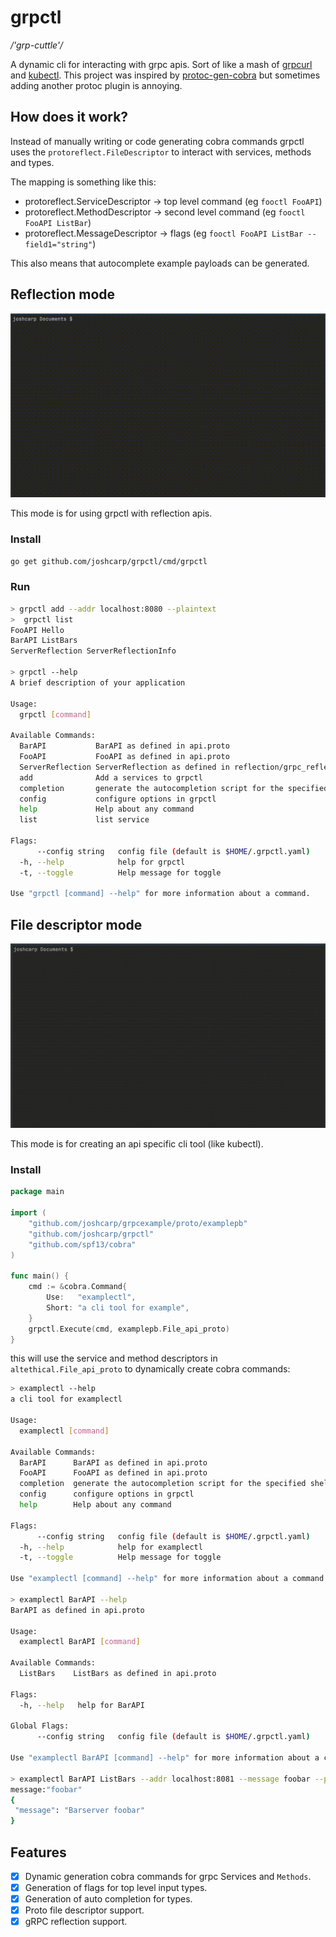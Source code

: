 # grpctl

_/'grp-cuttle'/_

A dynamic cli for interacting with grpc apis. Sort of like a mash of [grpcurl](https://github.com/fullstorydev/grpcurl) and [kubectl](https://github.com/kubernetes/kubectl).
This project was inspired by [protoc-gen-cobra](https://github.com/fiorix/protoc-gen-cobra) but sometimes adding another protoc plugin is annoying.

## How does it work?
Instead of manually writing or code generating cobra commands grpctl uses the `protoreflect.FileDescriptor` to interact with services, methods and types. 

The mapping is something like this:
- protoreflect.ServiceDescriptor -> top level command (eg `fooctl FooAPI`)
- protoreflect.MethodDescriptor -> second level command (eg `fooctl FooAPI ListBar`)
- protoreflect.MessageDescriptor -> flags (eg `fooctl FooAPI ListBar --field1="string"`)

This also means that autocomplete example payloads can be generated.

## Reflection mode

![grpctl](./grpctl.gif)

This mode is for using grpctl with reflection apis.

### Install
```bash
go get github.com/joshcarp/grpctl/cmd/grpctl
```

### Run
```bash
> grpctl add --addr localhost:8080 --plaintext
>  grpctl list 
FooAPI Hello
BarAPI ListBars
ServerReflection ServerReflectionInfo

> grpctl --help
A brief description of your application

Usage:
  grpctl [command]

Available Commands:
  BarAPI           BarAPI as defined in api.proto
  FooAPI           FooAPI as defined in api.proto
  ServerReflection ServerReflection as defined in reflection/grpc_reflection_v1alpha/reflection.proto
  add              Add a services to grpctl
  completion       generate the autocompletion script for the specified shell
  config           configure options in grpctl
  help             Help about any command
  list             list service

Flags:
      --config string   config file (default is $HOME/.grpctl.yaml)
  -h, --help            help for grpctl
  -t, --toggle          Help message for toggle

Use "grpctl [command] --help" for more information about a command.
```


## File descriptor mode

![examplectl](./examplectl.gif)

This mode is for creating an api specific cli tool (like kubectl).

### Install

```go
package main

import (
	"github.com/joshcarp/grpcexample/proto/examplepb"
	"github.com/joshcarp/grpctl"
	"github.com/spf13/cobra"
)

func main() {
	cmd := &cobra.Command{
		Use:   "examplectl",
		Short: "a cli tool for example",
	}
	grpctl.Execute(cmd, examplepb.File_api_proto)
}

```

this will use the service and method descriptors in `altethical.File_api_proto` to dynamically create cobra commands:

```bash
> examplectl --help
a cli tool for examplectl

Usage:
  examplectl [command]

Available Commands:
  BarAPI      BarAPI as defined in api.proto
  FooAPI      FooAPI as defined in api.proto
  completion  generate the autocompletion script for the specified shell
  config      configure options in grpctl
  help        Help about any command

Flags:
      --config string   config file (default is $HOME/.grpctl.yaml)
  -h, --help            help for examplectl
  -t, --toggle          Help message for toggle

Use "examplectl [command] --help" for more information about a command.

> examplectl BarAPI --help
BarAPI as defined in api.proto

Usage:
  examplectl BarAPI [command]

Available Commands:
  ListBars    ListBars as defined in api.proto

Flags:
  -h, --help   help for BarAPI

Global Flags:
      --config string   config file (default is $HOME/.grpctl.yaml)

Use "examplectl BarAPI [command] --help" for more information about a command.

> examplectl BarAPI ListBars --addr localhost:8081 --message foobar --plaintext
message:"foobar"
{
 "message": "Barserver foobar"
}
```

## Features
- [x] Dynamic generation cobra commands for grpc Services and `Methods`.
- [x] Generation of flags for top level input types.
- [x] Generation of auto completion for types.
- [x] Proto file descriptor support. 
- [x] gRPC reflection support.
